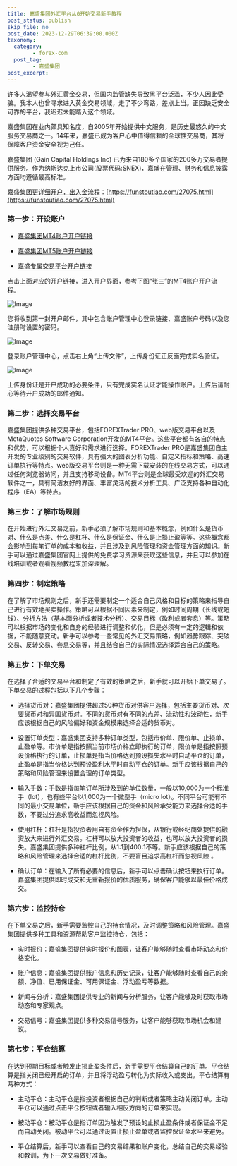 ```yaml
---
title: 嘉盛集团外汇平台从0开始交易新手教程
post_status: publish
skip_file: no
post_date: 2023-12-29T06:39:00.000Z
taxonomy:
  category:
        - forex-com
  post_tag:
        - 嘉盛集团
post_excerpt: 
---
```

许多人渴望参与外汇黄金交易，但国内监管缺失导致黑平台泛滥，不少人因此受骗。我本人也曾寻求进入黄金交易领域，走了不少弯路，差点上当。正因缺乏安全可靠的平台，我迟迟未能踏入这个领域。

嘉盛集团在业内颇具知名度，自2005年开始提供中文服务，是历史最悠久的中文服务交易商之一。14年来，嘉盛已成为客户心中值得信赖的全球性交易商，其将保障客户资金安全视为己任。

嘉盛集团 (Gain Capital Holdings Inc) 已为来自180多个国家的200多万交易者提供服务。作为纳斯达克上市公司(股票代码:SNEX)，嘉盛在管理、财务和信息披露方面均遵循最高标准。

[嘉盛集团更详细开户，出入金流程](https://funstoutiao.com/27075.html)：[https://funstoutiao.com/27075.html](https://funstoutiao.com/27075.html)

### 第一步：开设账户

* [嘉盛集团MT4账户开户链接](https://s.ssgg.net/jsmt4)

* [嘉盛集团MT5账户开户链接](https://s.ssgg.net/jsmt5)

* [嘉盛专属交易平台开户链接](https://s.ssgg.net/js)

点击上面对应的开户链接，进入开户界面，参考下图“张三”的MT4账户开户流程。

![Image](https://prod-files-secure.s3.us-west-2.amazonaws.com/39ed1227-6d7d-4570-be36-9ccd4a2c4241/7a167aea-686b-400d-af59-4e18eb607a40/640.png?X-Amz-Algorithm=AWS4-HMAC-SHA256&X-Amz-Content-Sha256=UNSIGNED-PAYLOAD&X-Amz-Credential=ASIAZI2LB466ZWREBGKQ%2F20250624%2Fus-west-2%2Fs3%2Faws4_request&X-Amz-Date=20250624T161309Z&X-Amz-Expires=3600&X-Amz-Security-Token=IQoJb3JpZ2luX2VjEDcaCXVzLXdlc3QtMiJIMEYCIQCenc7ToCbfU9xjuRtNUPe6fYzgBK%2FaxLEsyE7s8WCLngIhALrnYdqr31yukov8O5eMn11ZmwGXnXamdDTRtVNhImraKv8DCDAQABoMNjM3NDIzMTgzODA1Igzy0b27ky1O2hT1H7cq3AMYH2sAbwtvR2xN1zf1H5JtLcDWvmpVtbCyj9T7dZGkj7i%2FSP6qRXS2p%2B6OUVRKgNe6rDQviSxmVeK0sVKmvw0KPmb9xGMEXUITEFxlWAoYFHItw%2BHOn9d6z3zH46S5JN0oUHef%2FAR65plFrd8%2BVs48AZYuz50VFPibJxuD6gcNPiKB%2BlElCiagvue08bkV8WHRb7n9PsI7ik78ZFkqGIC0k6DR05whxNehLpgVbgnEEN8u2BgA3GlKzSehhXBuZdleMXQ4gf0bVEF%2FZrpMrfUZIqFqt2r%2F2DdfvUbNvhTsPV5ejeKGidlqq2UNj1CrCGEMdLt%2Fx4Scp1Wvvz2D%2FRbmJ5m%2FdZR9yXujpkfgnfrAosAgs%2Bn5HbYWOJYbBOXTcCB2fZ1IMkEUu7%2BwY0PAVB1ItfaMqJ2KnB6L6DgPYeZIWoXE%2Bcn0snswppCzlrHDeIcKpyjv5%2BkvfkOXrgAiOVi9sWpy21XrqrC2boNPbDsEwNRK7ix49f9hxW68A%2FHBkJ1mchS0gsHxuhZzOEWfBSZKgnY4jaIWDRL6ke4RovsnvJVIx1efglM8HQCasvL%2B9N%2BeSXrEklqWtIOZDB9WX34QCype0wvGrV9YlbnhWezY%2FOsgG%2Fn4MLqNJDRxlTCH8erCBjqkAa%2BxGohKrCNVLkcAHwpeqhROrlADl0mk1otsDKYNpCo6vp6XpLp0YqrWLjYDcwKD%2BLtxgZW6HgrAGFDt3Y9pYlk%2FvRYDiQLKMtHTObGQgK4%2BnqnYdYpapHdGeKoU6RjTWCxoT6XlRh2%2FZzhMdC40dGW1Fm0xsiYaQvKb1xHeVHsM4lw60WntvzUz5rS6t3dAPCgUgyJlmQf1RVv%2B8sBpOp9gEjAf&X-Amz-Signature=76cf5881f15edfcfa00fc120d2a45ba6e0b658f90bc1816280bc5377283d5c1f&X-Amz-SignedHeaders=host&x-amz-checksum-mode=ENABLED&x-id=GetObject)

您将收到第一封开户邮件，其中包含账户管理中心登录链接、嘉盛账户号码以及您注册时设置的密码。

![Image](https://prod-files-secure.s3.us-west-2.amazonaws.com/39ed1227-6d7d-4570-be36-9ccd4a2c4241/eaa1c6b3-2877-4284-a0e1-530e222c27fb/image.png?X-Amz-Algorithm=AWS4-HMAC-SHA256&X-Amz-Content-Sha256=UNSIGNED-PAYLOAD&X-Amz-Credential=ASIAZI2LB466ZWREBGKQ%2F20250624%2Fus-west-2%2Fs3%2Faws4_request&X-Amz-Date=20250624T161309Z&X-Amz-Expires=3600&X-Amz-Security-Token=IQoJb3JpZ2luX2VjEDcaCXVzLXdlc3QtMiJIMEYCIQCenc7ToCbfU9xjuRtNUPe6fYzgBK%2FaxLEsyE7s8WCLngIhALrnYdqr31yukov8O5eMn11ZmwGXnXamdDTRtVNhImraKv8DCDAQABoMNjM3NDIzMTgzODA1Igzy0b27ky1O2hT1H7cq3AMYH2sAbwtvR2xN1zf1H5JtLcDWvmpVtbCyj9T7dZGkj7i%2FSP6qRXS2p%2B6OUVRKgNe6rDQviSxmVeK0sVKmvw0KPmb9xGMEXUITEFxlWAoYFHItw%2BHOn9d6z3zH46S5JN0oUHef%2FAR65plFrd8%2BVs48AZYuz50VFPibJxuD6gcNPiKB%2BlElCiagvue08bkV8WHRb7n9PsI7ik78ZFkqGIC0k6DR05whxNehLpgVbgnEEN8u2BgA3GlKzSehhXBuZdleMXQ4gf0bVEF%2FZrpMrfUZIqFqt2r%2F2DdfvUbNvhTsPV5ejeKGidlqq2UNj1CrCGEMdLt%2Fx4Scp1Wvvz2D%2FRbmJ5m%2FdZR9yXujpkfgnfrAosAgs%2Bn5HbYWOJYbBOXTcCB2fZ1IMkEUu7%2BwY0PAVB1ItfaMqJ2KnB6L6DgPYeZIWoXE%2Bcn0snswppCzlrHDeIcKpyjv5%2BkvfkOXrgAiOVi9sWpy21XrqrC2boNPbDsEwNRK7ix49f9hxW68A%2FHBkJ1mchS0gsHxuhZzOEWfBSZKgnY4jaIWDRL6ke4RovsnvJVIx1efglM8HQCasvL%2B9N%2BeSXrEklqWtIOZDB9WX34QCype0wvGrV9YlbnhWezY%2FOsgG%2Fn4MLqNJDRxlTCH8erCBjqkAa%2BxGohKrCNVLkcAHwpeqhROrlADl0mk1otsDKYNpCo6vp6XpLp0YqrWLjYDcwKD%2BLtxgZW6HgrAGFDt3Y9pYlk%2FvRYDiQLKMtHTObGQgK4%2BnqnYdYpapHdGeKoU6RjTWCxoT6XlRh2%2FZzhMdC40dGW1Fm0xsiYaQvKb1xHeVHsM4lw60WntvzUz5rS6t3dAPCgUgyJlmQf1RVv%2B8sBpOp9gEjAf&X-Amz-Signature=8f54058d866d9acc75ed69b3fd58ace8d04b474d49e8926cb70c39e9c9722e44&X-Amz-SignedHeaders=host&x-amz-checksum-mode=ENABLED&x-id=GetObject)

登录账户管理中心，点击右上角“上传文件”，上传身份证正反面完成实名验证。

![Image](https://prod-files-secure.s3.us-west-2.amazonaws.com/39ed1227-6d7d-4570-be36-9ccd4a2c4241/54090639-09fc-46b4-a135-e0289f707147/image.png?X-Amz-Algorithm=AWS4-HMAC-SHA256&X-Amz-Content-Sha256=UNSIGNED-PAYLOAD&X-Amz-Credential=ASIAZI2LB466ZWREBGKQ%2F20250624%2Fus-west-2%2Fs3%2Faws4_request&X-Amz-Date=20250624T161309Z&X-Amz-Expires=3600&X-Amz-Security-Token=IQoJb3JpZ2luX2VjEDcaCXVzLXdlc3QtMiJIMEYCIQCenc7ToCbfU9xjuRtNUPe6fYzgBK%2FaxLEsyE7s8WCLngIhALrnYdqr31yukov8O5eMn11ZmwGXnXamdDTRtVNhImraKv8DCDAQABoMNjM3NDIzMTgzODA1Igzy0b27ky1O2hT1H7cq3AMYH2sAbwtvR2xN1zf1H5JtLcDWvmpVtbCyj9T7dZGkj7i%2FSP6qRXS2p%2B6OUVRKgNe6rDQviSxmVeK0sVKmvw0KPmb9xGMEXUITEFxlWAoYFHItw%2BHOn9d6z3zH46S5JN0oUHef%2FAR65plFrd8%2BVs48AZYuz50VFPibJxuD6gcNPiKB%2BlElCiagvue08bkV8WHRb7n9PsI7ik78ZFkqGIC0k6DR05whxNehLpgVbgnEEN8u2BgA3GlKzSehhXBuZdleMXQ4gf0bVEF%2FZrpMrfUZIqFqt2r%2F2DdfvUbNvhTsPV5ejeKGidlqq2UNj1CrCGEMdLt%2Fx4Scp1Wvvz2D%2FRbmJ5m%2FdZR9yXujpkfgnfrAosAgs%2Bn5HbYWOJYbBOXTcCB2fZ1IMkEUu7%2BwY0PAVB1ItfaMqJ2KnB6L6DgPYeZIWoXE%2Bcn0snswppCzlrHDeIcKpyjv5%2BkvfkOXrgAiOVi9sWpy21XrqrC2boNPbDsEwNRK7ix49f9hxW68A%2FHBkJ1mchS0gsHxuhZzOEWfBSZKgnY4jaIWDRL6ke4RovsnvJVIx1efglM8HQCasvL%2B9N%2BeSXrEklqWtIOZDB9WX34QCype0wvGrV9YlbnhWezY%2FOsgG%2Fn4MLqNJDRxlTCH8erCBjqkAa%2BxGohKrCNVLkcAHwpeqhROrlADl0mk1otsDKYNpCo6vp6XpLp0YqrWLjYDcwKD%2BLtxgZW6HgrAGFDt3Y9pYlk%2FvRYDiQLKMtHTObGQgK4%2BnqnYdYpapHdGeKoU6RjTWCxoT6XlRh2%2FZzhMdC40dGW1Fm0xsiYaQvKb1xHeVHsM4lw60WntvzUz5rS6t3dAPCgUgyJlmQf1RVv%2B8sBpOp9gEjAf&X-Amz-Signature=fe3b92a8b841f7a87e8a5556ea9f008710f2d9052f317b8a82991da69974d20f&X-Amz-SignedHeaders=host&x-amz-checksum-mode=ENABLED&x-id=GetObject)

上传身份证是开户成功的必要条件，只有完成实名认证才能操作账户。上传后请耐心等待开户成功的邮件通知。

### 第二步：选择交易平台

嘉盛集团提供多种交易平台，包括FOREXTrader PRO、web版交易平台以及MetaQuotes Software Corporation开发的MT4平台。这些平台都有各自的特点和优势，可以根据个人喜好和需求进行选择。FOREXTrader PRO是嘉盛集团自主开发的专业级别的交易软件，具有强大的图表分析功能、自定义指标和策略、高速订单执行等特点。web版交易平台则是一种无需下载安装的在线交易方式，可以通过任何浏览器访问，并且支持移动设备。MT4平台则是全球最受欢迎的外汇交易软件之一，具有简洁友好的界面、丰富灵活的技术分析工具、广泛支持各种自动化程序（EA）等特点。

### 第三步：了解市场规则

在开始进行外汇交易之前，新手必须了解市场规则和基本概念，例如什么是货币对、什么是点差、什么是杠杆、什么是保证金、什么是止损止盈等等。这些概念都会影响到每笔订单的成本和收益，并且涉及到风险管理和资金管理方面的知识。新手可以通过嘉盛集团官网上提供的免费学习资源来获取这些信息，并且可以参加在线培训或者观看视频教程来加深理解。

### 第四步：制定策略

在了解了市场规则之后，新手还需要制定一个适合自己风格和目标的策略来指导自己进行有效地买卖操作。策略可以根据不同因素来制定，例如时间周期（长线或短线）、分析方法（基本面分析或者技术分析）、交易目标（盈利或者套息）等。策略可以根据市场的变化和自身的经验进行调整和优化，但是必须有一定的逻辑和依据，不能随意变动。新手可以参考一些常见的外汇交易策略，例如趋势跟踪、突破交易、反转交易、套息交易等，并且结合自己的实际情况选择适合自己的策略。

### 第五步：下单交易

在选择了合适的交易平台和制定了有效的策略之后，新手就可以开始下单交易了。下单交易的过程包括以下几个步骤：

* 选择货币对：嘉盛集团提供超过50种货币对供客户选择，包括主要货币对、次要货币对和异国货币对。不同的货币对有不同的点差、流动性和波动性，新手应该根据自己的风险偏好和资金规模来选择合适的货币对。

* 设置订单类型：嘉盛集团支持多种订单类型，包括市价单、限价单、止损单、止盈单等。市价单是指按照当前市场价格立即执行的订单，限价单是指按照预设价格执行的订单，止损单是指当价格达到预设损失水平时自动平仓的订单，止盈单是指当价格达到预设盈利水平时自动平仓的订单。新手应该根据自己的策略和风险管理来设置合理的订单类型。

* 输入手数：手数是指每笔订单所涉及到的单位数量，一般以10,000为一个标准手（lot），也有些平台以1,000为一个微型手（micro lot）。不同平台可能有不同的最小交易单位，新手应该根据自己的资金和风险承受能力来选择合适的手数，不要过分追求高收益而忽视风险。

* 使用杠杆：杠杆是指投资者用自有资金作为担保，从银行或经纪商处提供的融资放大来进行外汇交易。杠杆可以放大投资者的收益，也可以放大投资者的损失。嘉盛集团提供多种杠杆比例，从1:1到400:1不等。新手应该根据自己的策略和风险管理来选择合适的杠杆比例，不要盲目追求高杠杆而忽视风险 。

* 确认订单：在输入了所有必要的信息后，新手可以点击确认按钮来执行订单。嘉盛集团提供即时成交和无重新报价的优质服务，确保客户能够以最佳价格成交。

### 第六步：监控持仓

在下单交易之后，新手需要监控自己的持仓情况，及时调整策略和风险管理。嘉盛集团提供多种工具和资源帮助客户监控持仓，包括：

* 实时报价：嘉盛集团提供实时报价和图表，让客户能够随时查看市场动态和价格变化。

* 账户信息：嘉盛集团提供账户信息和历史记录，让客户能够随时查看自己的余额、净值、已用保证金、可用保证金、浮动盈亏等数据。

* 新闻与分析：嘉盛集团提供专业的新闻与分析服务，让客户能够及时获取市场动态和专家观点。

* 交易信号：嘉盛集团提供多种交易信号服务，让客户能够获取市场机会和建议。

### 第七步：平仓结算

在达到预期目标或者触发止损止盈条件后，新手需要平仓结算自己的订单。平仓结算是指关闭已经开启的订单，并且将浮动盈亏转化为实际收入或支出。平仓结算有两种方式：

* 主动平仓：主动平仓是指投资者根据自己的判断或者策略主动关闭订单。主动平仓可以通过点击平仓按钮或者输入相反方向的订单来实现。

* 被动平仓：被动平仓是指订单因为触发了预设的止损止盈条件或者保证金不足而自动关闭。被动平仓可以通过设置止损止盈单或者监控保证金水平来避免。

* 平仓结算后，新手可以查看自己的交易结果和账户变化，总结自己的交易经验和教训，为下一次交易做好准备。